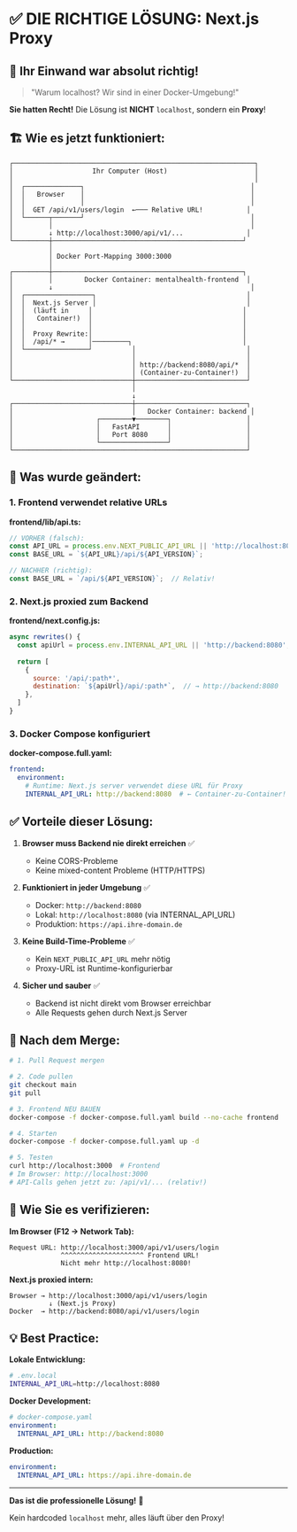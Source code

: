 # ✅ DIE RICHTIGE LÖSUNG: Next.js Proxy

## 🎯 Ihr Einwand war absolut richtig!

> "Warum localhost? Wir sind in einer Docker-Umgebung!"

**Sie hatten Recht!** Die Lösung ist **NICHT** `localhost`, sondern ein **Proxy**!

## 🏗️ Wie es jetzt funktioniert:

```
┌─────────────────────────────────────────────────────────────┐
│                    Ihr Computer (Host)                      │
│                                                             │
│  ┌──────────────┐                                          │
│  │   Browser    │                                          │
│  │              │                                          │
│  │  GET /api/v1/users/login  ←─── Relative URL!           │
│  └──────┬───────┘                                          │
│         │                                                  │
│         ↓ http://localhost:3000/api/v1/...                │
└─────────┼────────────────────────────────────────────────┘
          │
          │ Docker Port-Mapping 3000:3000
          │
┌─────────┼────────────────────────────────────────────────┐
│         │        Docker Container: mentalhealth-frontend  │
│         ↓                                                  │
│  ┌─────────────────┐                                      │
│  │  Next.js Server │                                      │
│  │  (läuft in     │                                      │
│  │   Container!)  │                                      │
│  │                │                                      │
│  │  Proxy Rewrite:│                                      │
│  │  /api/* →      │─────────┐                            │
│  └────────────────┘          │                            │
│                              │                            │
│                              │ http://backend:8080/api/*  │
│                              │ (Container-zu-Container!)  │
└──────────────────────────────┼────────────────────────────┘
                               │
                               ↓
┌──────────────────────────────┼────────────────────────────┐
│                              │   Docker Container: backend │
│                     ┌────────▼────────┐                   │
│                     │   FastAPI       │                   │
│                     │   Port 8080     │                   │
│                     └─────────────────┘                   │
└───────────────────────────────────────────────────────────┘
```

## 📝 Was wurde geändert:

### 1. **Frontend verwendet relative URLs**

**frontend/lib/api.ts:**
```typescript
// VORHER (falsch):
const API_URL = process.env.NEXT_PUBLIC_API_URL || 'http://localhost:8080';
const BASE_URL = `${API_URL}/api/${API_VERSION}`;

// NACHHER (richtig):
const BASE_URL = `/api/${API_VERSION}`;  // Relativ!
```

### 2. **Next.js proxied zum Backend**

**frontend/next.config.js:**
```javascript
async rewrites() {
  const apiUrl = process.env.INTERNAL_API_URL || 'http://backend:8080';
  
  return [
    {
      source: '/api/:path*',
      destination: `${apiUrl}/api/:path*`,  // → http://backend:8080
    },
  ]
}
```

### 3. **Docker Compose konfiguriert**

**docker-compose.full.yaml:**
```yaml
frontend:
  environment:
    # Runtime: Next.js server verwendet diese URL für Proxy
    INTERNAL_API_URL: http://backend:8080  # ← Container-zu-Container!
```

## ✅ Vorteile dieser Lösung:

1. **Browser muss Backend nie direkt erreichen** ✅
   - Keine CORS-Probleme
   - Keine mixed-content Probleme (HTTP/HTTPS)
   
2. **Funktioniert in jeder Umgebung** ✅
   - Docker: `http://backend:8080`
   - Lokal: `http://localhost:8080` (via INTERNAL_API_URL)
   - Produktion: `https://api.ihre-domain.de`

3. **Keine Build-Time-Probleme** ✅
   - Kein `NEXT_PUBLIC_API_URL` mehr nötig
   - Proxy-URL ist Runtime-konfigurierbar

4. **Sicher und sauber** ✅
   - Backend ist nicht direkt vom Browser erreichbar
   - Alle Requests gehen durch Next.js Server

## 🚀 Nach dem Merge:

```bash
# 1. Pull Request mergen

# 2. Code pullen
git checkout main
git pull

# 3. Frontend NEU BAUEN
docker-compose -f docker-compose.full.yaml build --no-cache frontend

# 4. Starten
docker-compose -f docker-compose.full.yaml up -d

# 5. Testen
curl http://localhost:3000  # Frontend
# Im Browser: http://localhost:3000
# API-Calls gehen jetzt zu: /api/v1/... (relativ!)
```

## 🧪 Wie Sie es verifizieren:

**Im Browser (F12 → Network Tab):**
```
Request URL: http://localhost:3000/api/v1/users/login
             ^^^^^^^^^^^^^^^^^^^^^ Frontend URL!
             Nicht mehr http://localhost:8080!
```

**Next.js proxied intern:**
```
Browser → http://localhost:3000/api/v1/users/login
          ↓ (Next.js Proxy)
Docker  → http://backend:8080/api/v1/users/login
```

## 💡 Best Practice:

**Lokale Entwicklung:**
```bash
# .env.local
INTERNAL_API_URL=http://localhost:8080
```

**Docker Development:**
```yaml
# docker-compose.yaml
environment:
  INTERNAL_API_URL: http://backend:8080
```

**Production:**
```yaml
environment:
  INTERNAL_API_URL: https://api.ihre-domain.de
```

---

**Das ist die professionelle Lösung!** 🎉

Kein hardcoded `localhost` mehr, alles läuft über den Proxy!
